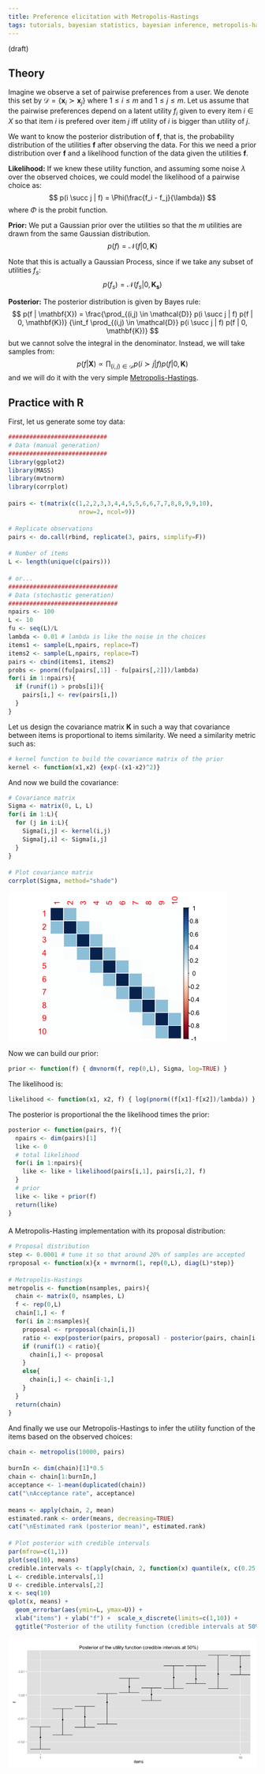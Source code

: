 ```yaml
---
title: Preference elicitation with Metropolis-Hastings
tags: tutorials, bayesian statistics, bayesian inference, metropolis-hastings
---
```

(draft)

## Theory 
Imagine we observe a set of pairwise preferences from a user. We denote this set by $\mathcal{D} = \left \{ \mathbf{x}_i \succ \mathbf{x}_j \right \}$ where $1 \leq i \leq m$ and $1 \leq j \leq m$. Let us assume that the pairwise preferences depend on a latent utility $f_i$ given to every item $i \in X$ so that item $i$ is prefered over item $j$ iff utility of $i$ is bigger than utility of $j$.

We want to know the posterior distribution of $\mathbf{f}$, that is, the probability distribution of the utilities $\mathbf{f}$ after observing the data. For this we need a prior distribution over $\mathbf{f}$ and a likelihood function of the data given the utilities $\mathbf{f}$.

**Likelihood:**  If we knew these utility function, and assuming some noise $\lambda$ over the observed choices, we could model the likelihood of a pairwise choice as:
$$
p(i \succ j | f) = \Phi(\frac{f_i - f_j}{\lambda})
$$
where $\Phi$ is the probit function.

**Prior:**  We put a Gaussian prior over the utilities so that the $m$ utilities are drawn from the same Gaussian distribution. 
$$
p(f) = \mathcal{N}(f | 0, \mathbf{K})
$$

Note that this is actually a Gaussian Process, since if we take any subset of utilities $f_s$:
$$
p(f_s) = \mathcal{N}(f_s | 0, \mathbf{K_s})
$$

**Posterior:**   The posterior distribution is given by Bayes rule:
$$
p(f | \mathbf{X}) = \frac{\prod_{(i,j) \in \mathcal{D}}  p(i \succ j | f) p(f | 0, \mathbf{K})}
{\int_f \prod_{(i,j) \in \mathcal{D}}  p(i \succ j | f) p(f | 0, \mathbf{K})}
$$
but we cannot solve the integral in the denominator. Instead, we will take samples from:
$$
p(f | \mathbf{X}) \propto \prod_{(i,j) \in \mathcal{D}}  p(i \succ j | f) p(f | 0, \mathbf{K})
$$
and we will do it with the very simple [Metropolis-Hastings](http://en.wikipedia.org/wiki/Metropolis%E2%80%93Hastings_algorithm).

## Practice with R  

First, let us generate some toy data:

```r
############################
# Data (manual generation)
############################
library(ggplot2)
library(MASS)
library(mvtnorm)
library(corrplot)  

pairs <- t(matrix(c(1,2,2,3,3,4,4,5,5,6,6,7,7,8,8,9,9,10), 
                    nrow=2, ncol=9))

# Replicate observations
pairs <- do.call(rbind, replicate(3, pairs, simplify=F))

# Number of items
L <- length(unique(c(pairs)))

# or...
###############################
# Data (stochastic generation)
###############################
npairs <- 100
L <- 10
fu <- seq(L)/L
lambda <- 0.01 # lambda is like the noise in the choices
items1 <- sample(L,npairs, replace=T)
items2 <- sample(L,npairs, replace=T)
pairs <- cbind(items1, items2)
probs <- pnorm((fu[pairs[,1]] - fu[pairs[,2]])/lambda)
for(i in 1:npairs){
  if (runif(1) > probs[i]){
    pairs[i,] <- rev(pairs[i,])
  }
}
```

Let us design the covariance matrix $\mathbf{K}$ in such a way that covariance between items is proportional to items similarity. We need a similarity metric such as:

```r
# kernel function to build the covariance matrix of the prior
kernel <- function(x1,x2) {exp(-(x1-x2)^2)}
```

And now we build the covariance:
```r
# Covariance matrix
Sigma <- matrix(0, L, L)
for(i in 1:L){
  for (j in i:L){
    Sigma[i,j] <- kernel(i,j)
    Sigma[j,i] <- Sigma[i,j]
  }
}

# Plot covariance matrix
corrplot(Sigma, method="shade")
```
![](../images/2015-04-26-Sigma.png)

Now we can build our prior:
```r
prior <- function(f) { dmvnorm(f, rep(0,L), Sigma, log=TRUE) }
```

The likelihood is:
```r
likelihood <- function(x1, x2, f) { log(pnorm((f[x1]-f[x2])/lambda)) }
```

The posterior is proportional the the likelihood times the prior:
```r
posterior <- function(pairs, f){
  npairs <- dim(pairs)[1]
  like <- 0
  # total likelihood
  for(i in 1:npairs){
    like <- like + likelihood(pairs[i,1], pairs[i,2], f) 
  }
  # prior
  like <- like + prior(f)
  return(like)
}
```
####
A Metropolis-Hasting implementation with its  proposal distribution:

```r
# Proposal distribution
step <- 0.0001 # tune it so that around 20% of samples are accepted
rproposal <- function(x){x + mvrnorm(1, rep(0,L), diag(L)*step)}

# Metropolis-Hastings
metropolis <- function(nsamples, pairs){
  chain <- matrix(0, nsamples, L)
  f <- rep(0,L)
  chain[1,] <- f
  for(i in 2:nsamples){
    proposal <- rproposal(chain[i,])
    ratio <- exp(posterior(pairs, proposal) - posterior(pairs, chain[i-1,]))
    if (runif(1) < ratio){
      chain[i,] <- proposal
    }
    else{
      chain[i,] <- chain[i-1,]
    }
  }
  return(chain)
}
```


And finally we use our Metropolis-Hastings to infer the utility function of the items based on the observed choices:

```r
chain <- metropolis(10000, pairs)

burnIn <- dim(chain)[1]*0.5
chain <- chain[1:burnIn,]
acceptance <- 1-mean(duplicated(chain))
cat("\nAcceptance rate", acceptance)

means <- apply(chain, 2, mean)
estimated.rank <- order(means, decreasing=TRUE)
cat("\nEstimated rank (posterior mean)", estimated.rank)

# Plot posterior with credible intervals
par(mfrow=c(1,1))
plot(seq(10), means)
credible.intervals <- t(apply(chain, 2, function(x) quantile(x, c(0.25,0.75))))
L <- credible.intervals[,1]
U <- credible.intervals[,2]
x <- seq(10)
qplot(x, means) + 
  geom_errorbar(aes(ymin=L, ymax=U)) + 
  xlab("items") + ylab("f") +  scale_x_discrete(limits=c(1,10)) +
  ggtitle("Posterior of the utility function (credible intervals at 50%)")
```
<img src="../images/2015-04-26-posterior.png" width="800px">